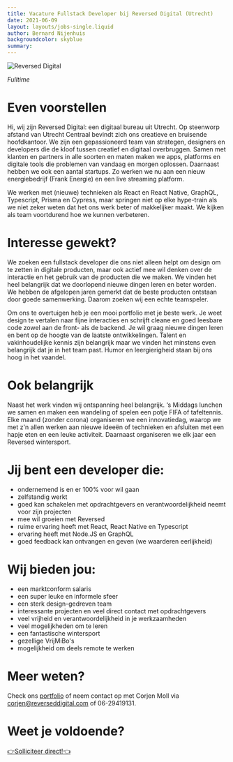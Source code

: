 ```yaml
---
title: Vacature Fullstack Developer bij Reversed Digital (Utrecht)
date: 2021-06-09
layout: layouts/jobs-single.liquid
author: Bernard Nijenhuis
backgroundcolor: skyblue
summary: 
---
```

![[Reversed Digital](https://reverseddigital.com/)](https://fronteers.nl/_img/werkgevers/reversed-digital.png)

_Fulltime_

# Even voorstellen

Hi, wij zijn Reversed Digital: een digitaal bureau uit Utrecht. Op steenworp afstand van Utrecht Centraal bevindt zich ons creatieve en bruisende hoofdkantoor. We zijn een gepassioneerd team van strategen, designers en developers die de kloof tussen creatief en digitaal overbruggen. Samen met klanten en partners in alle soorten en maten maken we apps, platforms en digitale tools die problemen van vandaag en morgen oplossen. Daarnaast hebben we ook een aantal startups. Zo werken we nu aan een nieuw energiebedrijf (Frank Energie) en een live streaming platform.

We werken met (nieuwe) technieken als React en React Native, GraphQL, Typescript, Prisma en Cypress, maar springen niet op elke hype-train als we niet zeker weten dat het ons werk beter of makkelijker maakt. We kijken als team voortdurend hoe we kunnen verbeteren.

# Interesse gewekt?

We zoeken een fullstack developer die ons niet alleen helpt om design om te zetten in digitale producten, maar ook actief mee wil denken over de interactie en het gebruik van de producten die we maken. We vinden het heel belangrijk dat we doorlopend nieuwe dingen leren en beter worden. We hebben de afgelopen jaren gemerkt dat de beste producten ontstaan door goede samenwerking. Daarom zoeken wij een echte teamspeler.

Om ons te overtuigen heb je een mooi portfolio met je beste werk. Je weet design te vertalen naar fijne interacties en schrijft cleane en goed leesbare code zowel aan de front- als de backend. Je wil graag nieuwe dingen leren en bent op de hoogte van de laatste ontwikkelingen. Talent en vakinhoudelijke kennis zijn belangrijk maar we vinden het minstens even belangrijk dat je in het team past. Humor en leergierigheid staan bij ons hoog in het vaandel.

# Ook belangrijk

Naast het werk vinden wij ontspanning heel belangrijk. ‘s Middags lunchen we samen en maken een wandeling of spelen een potje FIFA of tafeltennis. Elke maand (zonder corona) organiseren we een innovatiedag, waarop we met z'n allen werken aan nieuwe ideeën of technieken en afsluiten met een hapje eten en een leuke activiteit. Daarnaast organiseren we elk jaar een Reversed wintersport.

# Jij bent een developer die:

* ondernemend is en er 100% voor wil gaan
* zelfstandig werkt
* goed kan schakelen met opdrachtgevers en verantwoordelijkheid neemt voor zijn projecten
* mee wil groeien met Reversed
* ruime ervaring heeft met React, React Native en Typescript
* ervaring heeft met Node.JS en GraphQL
* goed feedback kan ontvangen en geven (we waarderen eerlijkheid)

# Wij bieden jou:

* een marktconform salaris
* een super leuke en informele sfeer
* een sterk design-gedreven team
* interessante projecten en veel direct contact met opdrachtgevers
* veel vrijheid en verantwoordelijkheid in je werkzaamheden
* veel mogelijkheden om te leren
* een fantastische wintersport
* gezellige VrijMiBo's
* mogelijkheid om deels remote te werken

# Meer weten?

Check ons [portfolio](https://reverseddigital.com/#cases) of neem contact op met Corjen Moll via <corjen@reverseddigital.com> of 06-29419131.

# Weet je voldoende?

[👉Solliciteer direct!👈](mailto:corjen@reversddigital.com?subject=Sollicitatie%20Fullstack%20Developer)